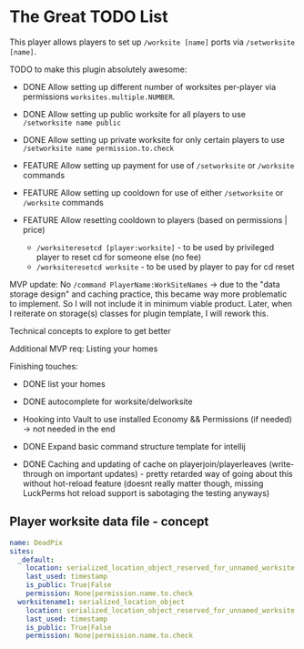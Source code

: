 # The Great TODO List

This player allows players to set up `/worksite [name]` ports via `/setworksite [name]`.

TODO to make this plugin absolutely awesome:

- DONE Allow setting up different number of worksites per-player via permissions `worksites.multiple.NUMBER`.
- DONE Allow setting up public worksite for all players to use `/setworksite name public`
- DONE Allow setting up private worksite for only certain players to use `/setworksite name permission.to.check`
- FEATURE Allow setting up payment for use of `/setworksite` or `/worksite` commands
- FEATURE Allow setting up cooldown for use of either `/setworksite` or `/worksite` commands

- FEATURE Allow resetting cooldown to players (based on permissions | price)
    - `/worksiteresetcd [player:worksite]` - to be used by privileged player to reset cd for someone else (no fee)
    - `/worksiteresetcd worksite` - to be used by player to pay for cd reset

MVP update: No `/command PlayerName:WorkSiteNames` -> due to the "data storage design" and caching practice, this became 
way more problematic to implement. So I will not include it in minimum viable product. Later, when I reiterate on storage(s)
classes for plugin template, I will rework this.

Technical concepts to explore to get better

Additional MVP req: Listing your homes

Finishing touches:
  - DONE list your homes 
  - DONE autocomplete for worksite/delworksite

- Hooking into Vault to use installed Economy && Permissions (if needed) -> not needed in the end
- DONE Expand basic command structure template for intellij
- DONE Caching and updating of cache on playerjoin/playerleaves (write-through on important updates) - pretty retarded way of going about this without hot-reload feature (doesnt really matter though, missing LuckPerms hot reload support is sabotaging the testing anyways)

## Player worksite data file - concept

````yaml
name: DeadPix
sites:
  _default: 
    location: serialized_location_object_reserved_for_unnamed_worksite
    last_used: timestamp
    is_public: True|False
    permission: None|permission.name.to.check
  worksitename1: serialized_location_object
    location: serialized_location_object_reserved_for_unnamed_worksite
    last_used: timestamp
    is_public: True|False
    permission: None|permission.name.to.check 
````